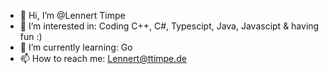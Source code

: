 - 👋 Hi, I’m @Lennert Timpe
- 👀 I’m interested in: Coding C++, C#, Typescipt, Java, Javascipt & having fun :)
- 🌱 I’m currently learning: Go
- 📫 How to reach me: Lennert@ttimpe.de

<!---
LennertTimpe/LennertTimpe is a ✨ special ✨ repository because its `README.md` (this file) appears on your GitHub profile.
You can click the Preview link to take a look at your changes.
--->
